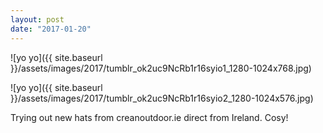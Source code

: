 ```yaml
---
layout: post
date: "2017-01-20"
---
```


![yo yo]({{ site.baseurl }}/assets/images/2017/tumblr_ok2uc9NcRb1r16syio1_1280-1024x768.jpg)

![yo yo]({{ site.baseurl }}/assets/images/2017/tumblr_ok2uc9NcRb1r16syio2_1280-1024x576.jpg)

Trying out new hats from creanoutdoor.ie direct from Ireland. Cosy!
